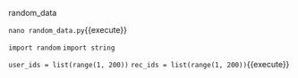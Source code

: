 random_data

`nano random_data.py`{{execute}}

`import random`
`import string`

`user_ids = list(range(1, 200))`
`rec_ids = list(range(1, 200))`{{execute}}

